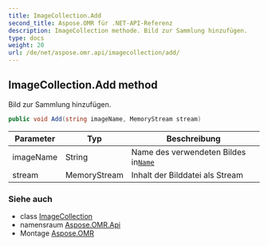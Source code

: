 ```yaml
---
title: ImageCollection.Add
second_title: Aspose.OMR für .NET-API-Referenz
description: ImageCollection methode. Bild zur Sammlung hinzufügen.
type: docs
weight: 20
url: /de/net/aspose.omr.api/imagecollection/add/
---
```

## ImageCollection.Add method

Bild zur Sammlung hinzufügen.

```csharp
public void Add(string imageName, MemoryStream stream)
```

| Parameter | Typ | Beschreibung |
| --- | --- | --- |
| imageName | String | Name des verwendeten Bildes in[`Name`](../../../aspose.omr.generation.config.elements/imageconfig/name/) |
| stream | MemoryStream | Inhalt der Bilddatei als Stream |

### Siehe auch

* class [ImageCollection](../)
* namensraum [Aspose.OMR.Api](../../imagecollection/)
* Montage [Aspose.OMR](../../../)


